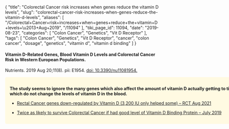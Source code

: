 {
    "title": "Colorectal Cancer risk increases when genes reduce the vitamin D levels",
    "slug": "colorectal-cancer-risk-increases-when-genes-reduce-the-vitamin-d-levels",
    "aliases": [
        "/Colorectal+Cancer+risk+increases+when+genes+reduce+the+vitamin+D+levels+\u2013+Aug+2019",
        "/11094"
    ],
    "tiki_page_id": 11094,
    "date": "2019-08-23",
    "categories": [
        "Colon Cancer",
        "Genetics",
        "Vit D Receptor"
    ],
    "tags": [
        "Colon Cancer",
        "Genetics",
        "Vit D Receptor",
        "cancer",
        "colon cancer",
        "dosage",
        "genetics",
        "vitamin d",
        "vitamin d binding"
    ]
}


#### Vitamin D-Related Genes, Blood Vitamin D Levels and Colorectal Cancer Risk in Western European Populations.

Nutrients. 2019 Aug 20;11(8). pii: E1954. [doi: 10.3390/nu11081954.](https://doi.org/10.3390/nu11081954.)

<div class="border" style="background-color:#FFFAE2;padding:15px;margin:10px 0;border-radius:5px;width:800px">

 **The study seems to ignore the many genes which also affect the amount of vitamin D actually getting to tissues, but which do not change the levels of vitamin D in the blood.** 

* [Rectal Cancer genes down-regulated by Vitamin D (3,200 IU only helped some) – RCT Aug 2021](/posts/rectal-cancer-genes-down-regulated-by-vitamin-d-3200-iu-only-helped-some-rct)

* [Twice as likely to survive Colorectal Cancer if had good level of Vitamin D Binding Protein – July 2019](/posts/twice-as-likely-to-survive-colorectal-cancer-if-had-good-level-of-vitamin-d-binding-protein)